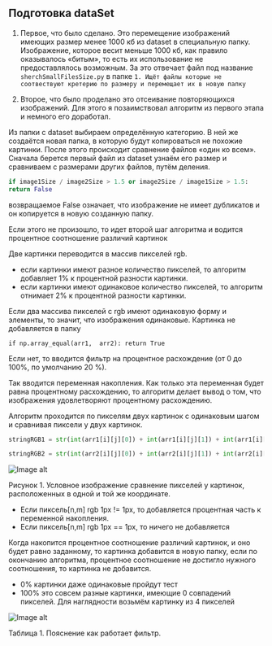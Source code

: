 ## Подготовка dataSet
1. Первое, что было сделано. Это перемещение изображений имеющих размер менее 1000 кб из dataset в специальную папку. Изображение, которое весит меньше 1000 кб, как правило оказывалось «битым», то есть их использование не предоставлялось возможным. За это отвечает файл под название ```sherchSmallFilesSize.py``` в папке  ``1. Ищёт файлы которые не соотвествуют кретерию по размеру и перемещает их в новую папку``

2. Второе, что было проделано это отсеивание повторяющихся изображений. Для этого я позаимствовал алгоритм из первого этапа и немного его доработал. 

Из папки с dataset выбираем определённую категорию. В ней же создаётся новая папка, в которую будут копироваться не похожие картинки. После этого происходит сравнение файлов «один ко всем». Сначала берется первый файл из dataset узнаём его размер и сравниваем с размерами других файлов, путём деления.

```python
if image1Size / image2Size > 1.5 or image2Size / image1Size > 1.5:
return False
```
возвращаемое False означает, что изображение не имеет дубликатов и он копируется в новую созданную папку.

Если этого не произошло, то идет второй шаг алгоритма и водится процентное соотношение различий картинок

Две картинки переводится в массив пикселей rgb.

+ если картинки имеют разное количество пикселей, то алгоритм добавляет 1% к процентной разности картинки.
+ если картинки имеют одинаковое   количество пикселей, то алгоритм отнимает 2% к процентной разности картинки.

Если два массива пикселей с rgb имеют одинаковую форму и элементы, то значит, что изображения одинаковые. Картинка не добавляется в папку

```if np.array_equal(arr1,  arr2): return True  ```

Если нет, то вводится фильтр на процентное расхождение (от 0 до 100%, по умолчанию 20 %).

Так вводится переменная накопления. Как только эта переменная будет равна процентному расхождению, то алгоритм делает вывод о том, что изображения удовлетворяют процентному расхождению.

Алгоритм проходится по пикселям двух картинок с одинаковым шагом и сравнивая пиксели у двух картинок.

```python
stringRGB1 = str(int(arr1[i][j][0]) + int(arr1[i][j][1]) + int(arr1[i][j][2]))

stringRGB2 = str(int(arr2[i][j][0]) + int(arr2[i][j][1]) + int(arr2[i][j][2]))
```

![Image alt](https://github.com/IlyaGall/3mpp1901_ilyaGaluzinskiy/raw/master/Python_dataset/images/1.JPG)

Рисунок 1. Условное изображение сравнение пикселей у картинок, расположенных в одной и той же координате.

+ Если пиксель[n,m] rgb 1px != 1px, то добавляется процентная часть к переменной накопления.
+ Если пиксель[n,m]  rgb 1px == 1px, то ничего не добавляется

Когда накопится процентное соотношение различий картинок, и оно будет равно заданному, то картинка добавится в новую папку, если по окончанию алгоритма, процентное соотношение не достигло нужного соотношения, то картинка не добавится.

+ 0% картинки даже одинаковые пройдут тест
+ 100% это совсем разные картинки, имеющие 0 совпадений пикселей.
Для наглядности возьмём картинку из 4 пикселей

![Image alt](https://github.com/IlyaGall/3mpp1901_ilyaGaluzinskiy/raw/master/Python_dataset/images/2.JPG)

Таблица 1. Пояснение как работает фильтр.
